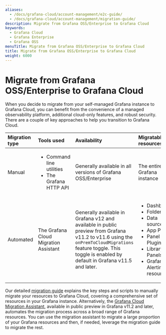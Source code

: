 ```yaml
---
aliases:
  - /docs/grafana-cloud/account-management/e2c-guide/
  - /docs/grafana-cloud/account-management/migration-guide/
description: Migrate from Grafana OSS/Enterprise to Grafana Cloud
keywords:
  - Grafana Cloud
  - Grafana Enterprise
  - Grafana OSS
menuTitle: Migrate from Grafana OSS/Enterprise to Grafana Cloud
title: Migrate from Grafana OSS/Enterprise to Grafana Cloud
weight: 6000
---
```


# Migrate from Grafana OSS/Enterprise to Grafana Cloud

When you decide to migrate from your self-managed Grafana instance to Grafana Cloud, you can benefit from the convenience of a managed observability platform, additional cloud-only features, and robust security. There are a couple of key approaches to help you transition to Grafana Cloud.

| Migration type | Tools used                                                            | Availability                                                                                                                                                                                                     | Migratable resources                                                                                                                                                  |
| :------------- | :-------------------------------------------------------------------- | :--------------------------------------------------------------------------------------------------------------------------------------------------------------------------------------------------------------- | :-------------------------------------------------------------------------------------------------------------------------------------------------------------------- |
| Manual         | <ul><li>Command line utilities</li><li>The Grafana HTTP API</li></ul> | Generally available in all versions of Grafana OSS/Enterprise                                                                                                                                                    | The entire Grafana instance                                                                                                                                           |
| Automated      | The Grafana Cloud Migration Assistant                                 | Generally available in Grafana v12 and available in public preview from Grafana v11.2 to v11.6 using the `onPremToCloudMigrations` feature toggle. This toggle is enabled by default in Grafana v11.5 and later. | <ul><li>Dashboards</li><li>Folders</li><li>Data sources</li><li>App Plugins</li><li>Panel Plugins</li><li>Library Panels</li><li>Grafana Alerting resources</li></ul> |

Our detailed [migration guide](https://grafana.com/docs/grafana-cloud/account-management/migration-guide/manually-migrate-to-grafana-cloud/) explains the key steps and scripts to manually migrate your resources to Grafana Cloud, covering a comprehensive set of resources in your Grafana instance. Alternatively, the [Grafana Cloud Migration Assistant](https://grafana.com/docs/grafana-cloud/account-management/migration-guide/cloud-migration-assistant/), available in public preview in Grafana v11.2 and later, automates the migration process across a broad range of Grafana resources. You can use the migration assistant to migrate a large proportion of your Grafana resources and then, if needed, leverage the migration guide to migrate the rest.
